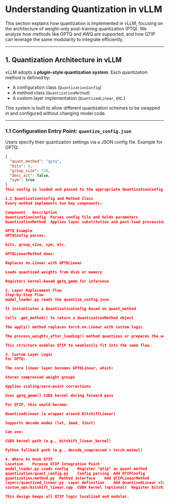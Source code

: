 # Understanding Quantization in vLLM

This section explains how quantization is implemented in vLLM, focusing on the architecture of weight-only post-training quantization (PTQ). We analyze how methods like GPTQ and AWQ are supported, and how QTIP can leverage the same modularity to integrate efficiently.

---

## 1. Quantization Architecture in vLLM

vLLM adopts a **plugin-style quantization system**. Each quantization method is defined by:

- A configuration class (`QuantizationConfig`)
- A method class (`QuantizationMethod`)
- A custom layer implementation (`QuantizedLinear`, etc.)

This system is built to allow different quantization schemes to be swapped in and configured without changing model code.

---

### 1.1 Configuration Entry Point: `quantize_config.json`

Users specify their quantization settings via a JSON config file. Example for GPTQ:

```json
{
  "quant_method": "gptq",
  "bits": 4,
  "group_size": 128,
  "desc_act": false,
  "sym": true
}
This config is loaded and passed to the appropriate QuantizationConfig subclass.

1.2 QuantizationConfig and Method Class
Every method implements two key components:

Component	Description
QuantizationConfig	Parses config file and holds parameters
QuantizationMethod	Applies layer substitution and post-load processing

GPTQ Example
GPTQConfig parses:

bits, group_size, sym, etc.

GPTQLinearMethod does:

Replaces nn.Linear with GPTQLinear

Loads quantized weights from disk or memory

Registers kernel-based gptq_gemm for inference

2. Layer Replacement Flow
Step-by-Step Flow
model_loader.py reads the quantize_config.json

It instantiates a QuantizationConfig based on quant_method

Calls .get_method() to return a QuantizationMethod object

The apply() method replaces torch.nn.Linear with custom logic

The process_weights_after_loading() method quantizes or prepares the weights

This structure enables QTIP to seamlessly fit into the same flow.

3. Custom Layer Logic
For GPTQ:

The core linear layer becomes GPTQLinear, which:

Stores compressed weight groups

Applies scaling/zero-point corrections

Uses gptq_gemm() CUDA kernel during forward pass

For QTIP, this would become:

QuantizedLinear (a wrapper around BitshiftLinear)

Supports decode modes (lut, 1mad, 3inst)

Can use:

CUDA kernel path (e.g., bitshift_linear_kernel)

Python fallback path (e.g., decode_compressed + torch.matmul)

4. Where to Hook QTIP
Location	Purpose	QTIP Integration Point
model_loader.py	Loads config	Register "qtip" as quant method
quantization/quant_config.py	Config parsing	Add QTIPConfig
quantization/method.py	Method interface	Add QTIPLinearMethod
layers/quantized_linear.py	Layer definition	Add QuantizedLinear class
custom_ops/bitshift_linear.cpp	CUDA kernel (optional)	Register bitshift kernel (optional)

This design keeps all QTIP logic localized and modular.

